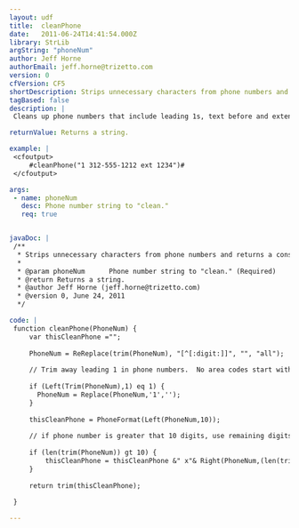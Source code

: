 ```yaml
---
layout: udf
title:  cleanPhone
date:   2011-06-24T14:41:54.000Z
library: StrLib
argString: "phoneNum"
author: Jeff Horne
authorEmail: jeff.horne@trizetto.com
version: 0
cfVersion: CF5
shortDescription: Strips unnecessary characters from phone numbers and returns a consistent looking phone number and extension, if necessary.
tagBased: false
description: |
 Cleans up phone numbers that include leading 1s, text before and extension number or other characters.  Returns in (###) ###-#### x### format.  Uses PhoneFormat originally submitted by Derrick Rapley.

returnValue: Returns a string.

example: |
 <cfoutput>
     #cleanPhone("1 312-555-1212 ext 1234")#
 </cfoutput>

args:
 - name: phoneNum
   desc: Phone number string to "clean."
   req: true


javaDoc: |
 /**
  * Strips unnecessary characters from phone numbers and returns a consistent looking phone number and extension, if necessary.
  * 
  * @param phoneNum      Phone number string to "clean." (Required)
  * @return Returns a string. 
  * @author Jeff Horne (jeff.horne@trizetto.com) 
  * @version 0, June 24, 2011 
  */

code: |
 function cleanPhone(PhoneNum) {
     var thisCleanPhone ="";
 
     PhoneNum = ReReplace(trim(PhoneNum), "[^[:digit:]]", "", "all");
     
     // Trim away leading 1 in phone numbers.  No area codes start with 1 
     
     if (Left(Trim(PhoneNum),1) eq 1) {
       PhoneNum = Replace(PhoneNum,'1','');
     }
 
     thisCleanPhone = PhoneFormat(Left(PhoneNum,10));
     
     // if phone number is greater that 10 digits, use remaining digits as an extension
     
     if (len(trim(PhoneNum)) gt 10) {
         thisCleanPhone = thisCleanPhone &" x"& Right(PhoneNum,(len(trim(PhoneNum))-10));    
     }
     
     return trim(thisCleanPhone);
 
 }

---
```


